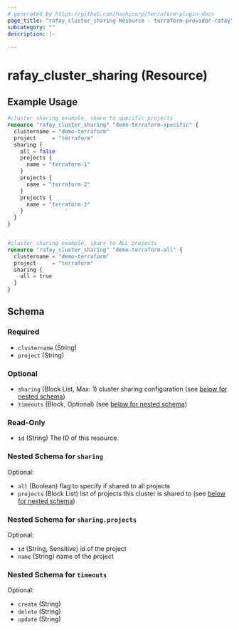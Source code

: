 ```yaml
---
# generated by https://github.com/hashicorp/terraform-plugin-docs
page_title: "rafay_cluster_sharing Resource - terraform-provider-rafay"
subcategory: ""
description: |-
  
---
```


# rafay_cluster_sharing (Resource)



## Example Usage

```terraform
#cluster sharing example, share to specific projects
resource "rafay_cluster_sharing" "demo-terraform-specific" {
  clustername = "demo-terraform"
  project     = "terraform"
  sharing {
    all = false
    projects {
      name = "terraform-1"
    }
    projects {
      name = "terraform-2"
    }
    projects {
      name = "terraform-3"
    }
  }
}


#cluster sharing example, share to ALL projects
resource "rafay_cluster_sharing" "demo-terraform-all" {
  clustername = "demo-terraform"
  project     = "terraform"
  sharing {
    all = true
  }
}
```

<!-- schema generated by tfplugindocs -->
## Schema

### Required

- `clustername` (String)
- `project` (String)

### Optional

- `sharing` (Block List, Max: 1) cluster sharing configuration (see [below for nested schema](#nestedblock--sharing))
- `timeouts` (Block, Optional) (see [below for nested schema](#nestedblock--timeouts))

### Read-Only

- `id` (String) The ID of this resource.

<a id="nestedblock--sharing"></a>
### Nested Schema for `sharing`

Optional:

- `all` (Boolean) flag to specify if shared to all projects
- `projects` (Block List) list of projects this cluster is shared to (see [below for nested schema](#nestedblock--sharing--projects))

<a id="nestedblock--sharing--projects"></a>
### Nested Schema for `sharing.projects`

Optional:

- `id` (String, Sensitive) id of the project
- `name` (String) name of the project



<a id="nestedblock--timeouts"></a>
### Nested Schema for `timeouts`

Optional:

- `create` (String)
- `delete` (String)
- `update` (String)


